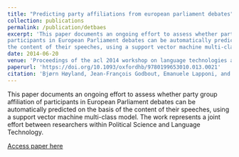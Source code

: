 ```yaml
---
title: "Predicting party affiliations from european parliament debates"
collection: publications
permalink: /publication/detbaes
excerpt: 'This paper documents an ongoing effort to assess whether party group affiliation of 
participants in European Parliament debates can be automatically predicted on the basis of 
the content of their speeches, using a support vector machine multi-class model. '
date: 2014-06-20
venue: 'Proceedings of the acl 2014 workshop on language technologies and computational social science'
paperurl: 'https://doi.org/10.1093/oxfordhb/9780199653010.013.0021'
citation: 'Bjørn Høyland, Jean-François Godbout, Emanuele Lapponi, and Erik Velldal (2014).&quot;Predicting party affiliations from european parliament debates.&quot;<i>Proceedings of the acl 2014 workshop on language technologies and computational social science</i>.'
---
```

This paper documents an ongoing effort to assess whether party group affiliation of 
participants in European Parliament debates can be automatically predicted on the basis of 
the content of their speeches, using a support vector machine multi-class model. The work 
represents a joint effort between researchers within Political Science and Language 
Technology.

[Access paper  here](http://www.aclweb.org/anthology/W14-2516)

